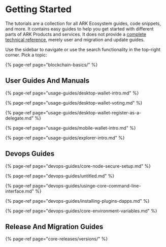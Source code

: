 # Getting Started

The tutorials are a collection for all ARK Ecosystem guides, code snippets, and more. It contains easy guides to help you get started with different parts of ARK Products and services. It does not provide a [complete technical reference](https://learn.ark.dev), merely user and migration and update guides.

Use the sidebar to navigate or use the search functionality in the top-right corner. Pick a topic:

{% page-ref page="blockchain-basics/" %}

## User Guides And Manuals

{% page-ref page="usage-guides/desktop-wallet-intro.md" %}

{% page-ref page="usage-guides/desktop-wallet-voting.md" %}

{% page-ref page="usage-guides/desktop-wallet-register-as-a-delegate.md" %}

{% page-ref page="usage-guides/mobile-wallet-intro.md" %}

{% page-ref page="usage-guides/explorer-intro.md" %}

## Devops Guides

{% page-ref page="devops-guides/core-node-secure-setup.md" %}

{% page-ref page="devops-guides/untitled.md" %}

{% page-ref page="devops-guides/usinge-core-command-line-interface.md" %}

{% page-ref page="devops-guides/installing-plugins-dapps.md" %}

{% page-ref page="devops-guides/core-environment-variables.md" %}

## Release And Migration Guides

{% page-ref page="core-releases/versions/" %}



